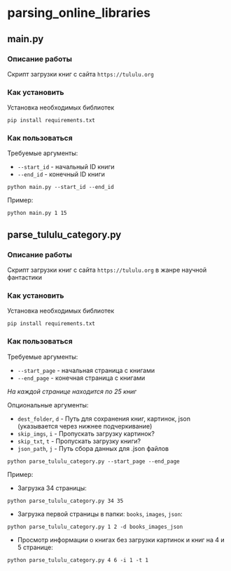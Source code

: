 # parsing_online_libraries

## main.py

### Описание работы

Скрипт загрузки книг с сайта `https://tululu.org`

### Как установить

Установка необходимых библиотек

`pip install requirements.txt`

### Как пользоваться

Требуемые аргументы:

- `--start_id` - начальный ID книги
- `--end_id` - конечный ID книги

`python main.py --start_id --end_id`

Пример:

`python main.py 1 15`

## parse_tululu_category.py

### Описание работы

Скрипт загрузки книг с сайта `https://tululu.org` в жанре научной фантастики

### Как установить

Установка необходимых библиотек

`pip install requirements.txt`

### Как пользоваться

Требуемые аргументы:

- `--start_page` - начальная страница с книгами
- `--end_page` - конечная страница с книгами

*На каждой странице находится по 25 книг*

Опциональные аргументы:

- `dest_folder`, `d` - Путь для сохранения книг, картинок, json (указывается через нижнее подчеркивание)
- `skip_imgs`, `i` - Пропускать загрузку картинок?
- `skip_txt`, `t` - Пропускать загрузку книги?
- `json_path`, `j` - Путь сбора данных для .json файлов

`python parse_tululu_category.py --start_page --end_page`

Пример:

- Загрузка 34 страницы:

`python parse_tululu_category.py 34 35`

- Загрузка первой страницы в папки: `books`, `images`, `json`:

`python parse_tululu_category.py 1 2 -d books_images_json`

- Просмотр информации о книгах без загрузки картинок и книг на 4 и 5 странице:

`python parse_tululu_category.py 4 6 -i 1 -t 1`
